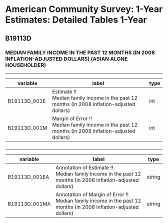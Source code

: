 # American Community Survey: 1-Year Estimates: Detailed Tables 1-Year

## B19113D

### MEDIAN FAMILY INCOME IN THE PAST 12 MONTHS (IN 2008 INFLATION-ADJUSTED DOLLARS) (ASIAN ALONE HOUSEHOLDER)

___

| variable | label | type |
| ----- | ----- | ----- |
| B19113D_001E | Estimate !!<br>Median family income in the past 12 months (in 2008 inflation-adjusted dollars) | int |
| B19113D_001M | Margin of Error !!<br>Median family income in the past 12 months (in 2008 inflation-adjusted dollars) | int |
### 

___

| variable | label | type |
| ----- | ----- | ----- |
| B19113D_001EA | Annotation of Estimate !!<br>Median family income in the past 12 months (in 2008 inflation-adjusted dollars) | string |
| B19113D_001MA | Annotation of Margin of Error !!<br>Median family income in the past 12 months (in 2008 inflation-adjusted dollars) | string |

